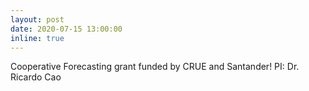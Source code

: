 ```yaml
---
layout: post
date: 2020-07-15 13:00:00
inline: true
---
```


Cooperative Forecasting grant funded by CRUE and Santander! PI: Dr. Ricardo Cao
